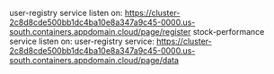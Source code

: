 user-registry service listen on: https://cluster-2c8d8cde500bb1dc4ba10e8a347a9c45-0000.us-south.containers.appdomain.cloud/page/register
stock-performance service listen on: user-registry service: https://cluster-2c8d8cde500bb1dc4ba10e8a347a9c45-0000.us-south.containers.appdomain.cloud/page/data
